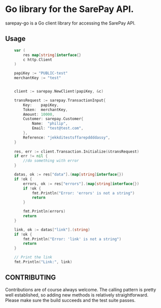 # Go library for the SarePay API.

sarepay-go is a Go client library for accessing the SarePay API.

<!-- Where possible, the services available on the client groups the API into logical chunks and correspond to the structure of the Paystack API documentation at https://developers.paystack.co/v1.0/reference. -->

## Usage

``` go
    var (
        res map[string]interface{}
        c http.Client
    )

	papiKey := "PUBLIC-test"
	merchantKey := "test"


	client := sarepay.NewClient(papiKey, &c)

	transRequest := sarepay.TransactionInput{
		Key:    papiKey,
		Token:  merchantKey,
		Amount: 10000,
		Customer: sarepay.Customer{
			Name:  "philip",
			Email: "test@test.com",
		},
		Reference: "jekkditestsffarepddddassy",
	}
    
	res, err := client.Transaction.Initialize(&transRequest)
	if err != nil {
		//do something with error
	}

	datas, ok := res["data"].(map[string]interface{})
	if !ok {
		errors, ok := res["errors"].(map[string]interface{})
		if !ok {
			fmt.Println("Error: 'errors' is not a string")
			return
		}

		fmt.Println(errors)
		return
	}

	link, ok := datas["link"].(string)
	if !ok {
		fmt.Println("Error: 'link' is not a string")
		return
	}

	// Print the link
	fmt.Println("Link:", link)
```





## CONTRIBUTING
Contributions are of course always welcome. The calling pattern is pretty well established, so adding new methods is relatively straightforward. Please make sure the build succeeds and the test suite passes.
